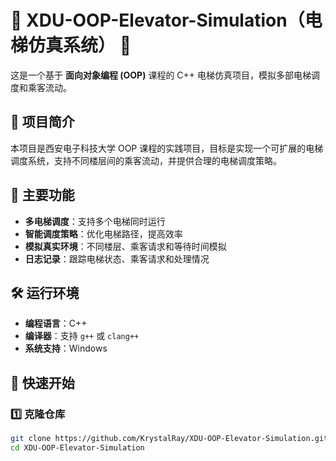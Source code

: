 # 🏢 XDU-OOP-Elevator-Simulation（电梯仿真系统） 🚀  
这是一个基于 **面向对象编程 (OOP)** 课程的 C++ 电梯仿真项目，模拟多部电梯调度和乘客流动。

## 📖 项目简介  
本项目是西安电子科技大学 OOP 课程的实践项目，目标是实现一个可扩展的电梯调度系统，支持不同楼层间的乘客流动，并提供合理的电梯调度策略。

## 🎯 主要功能  
- **多电梯调度**：支持多个电梯同时运行  
- **智能调度策略**：优化电梯路径，提高效率  
- **模拟真实环境**：不同楼层、乘客请求和等待时间模拟  
- **日志记录**：跟踪电梯状态、乘客请求和处理情况  

## 🛠 运行环境  
- **编程语言**：C++  
- **编译器**：支持 `g++` 或 `clang++`  
- **系统支持**：Windows

## 🚀 快速开始  
### 1️⃣ **克隆仓库**
```bash
git clone https://github.com/KrystalRay/XDU-OOP-Elevator-Simulation.git
cd XDU-OOP-Elevator-Simulation

